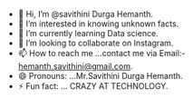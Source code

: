 - 👋 Hi, I’m @savithini Durga Hemanth.
- 👀 I’m interested in knowing unknown facts.
- 🌱 I’m currently learning Data science.
- 💞️ I’m looking to collaborate on Instagram.
- 📫 How to reach me ...contact me via Email:- hemanth.savithini@gmail.com.
- 😄 Pronouns: ...Mr.Savithini Durga Hemanth.
- ⚡ Fun fact: ... CRAZY AT TECHNOLOGY.

<!---
savithini/savithini is a ✨ special ✨ repository because its `README.md` (this file) appears on your GitHub profile.
You can click the Preview link to take a look at your changes.
--->
